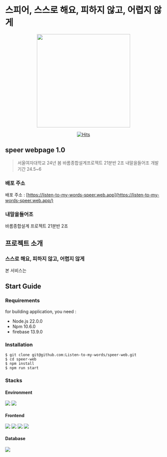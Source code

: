 # 스피어, 스스로 해요, 피하지 않고, 어렵지 않게

<div align=center>
<img src="https://listen-to-my-words-speer.web.app/logo.png" width=300 />

[![Hits](https://hits.seeyoufarm.com/api/count/incr/badge.svg?url=https%3A%2F%2Fgithub.com%2FListen-to-my-words%2Fspeer-web&count_bg=%2379C83D&title_bg=%23555555&icon=&icon_color=%23E7E7E7&title=hits&edge_flat=false)](https://hits.seeyoufarm.com)

</div>

## speer webpage 1.0

> 서울여자대학교 24년 봄 바롬종합설계프로젝트 21분반 2조 내말을들어조
> 개발기간 24.5~6

### 배포 주소

배포 주소 : [https://listen-to-my-words-speer.web.app](https://listen-to-my-words-speer.web.app/)

### 내말을들어조

바롬종합설계 프로젝트 21분반 2조

## 프로젝트 소개

### 스스로 해요, 피하지 않고, 어렵지 않게

본 서비스는

## Start Guide

### Requirements

for building application, you need :

- Node.js 22.0.0
- Npm 10.6.0
- firebase 13.9.0

### Installation

```shell
$ git clone git@github.com:Listen-to-my-words/speer-web.git
$ cd speer-web
$ npm install
$ npm run start
```

### Stacks

#### Environment

<div>
<img display=inline-block src="https://img.shields.io/badge/github-181717?style=for-the-badge&logo=github&logoColor=white">
<img display=inline-block src="https://img.shields.io/badge/git-F05032?style=for-the-badge&logo=git&logoColor=white">
</div>

#### Frontend

<img display=inline-block src="https://img.shields.io/badge/html5-E34F26?style=for-the-badge&logo=html5&logoColor=white"> 
<img display=inline-block src="https://img.shields.io/badge/css-1572B6?style=for-the-badge&logo=css3&logoColor=white"> 
<img display=inline-block src="https://img.shields.io/badge/javascript-F7DF1E?style=for-the-badge&logo=javascript&logoColor=black"> 
<img display=inline-block src="https://img.shields.io/badge/react-61DAFB?style=for-the-badge&logo=react&logoColor=black">

#### Database

<img display=inline-block src="https://img.shields.io/badge/firebase-FFCA28?style=for-the-badge&logo=firebase&logoColor=white">
